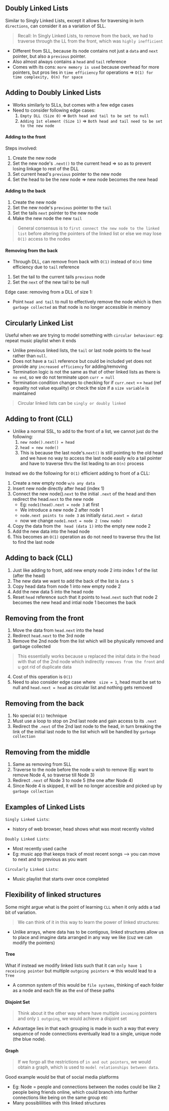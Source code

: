 ## Doubly Linked Lists
Similar to Singly Linked Lists, except it allows for traversing in `both directions`, can consider it as a variation of SLL.
> Recall: In Singly Linked Lists, to remove from the back, we had to traverse through the LL from the front, which was `highly inefficient`
* Different from SLL, because its node contains not just a `data` and `next` pointer, but also a `previous` pointer.
* Also almost always contains a `head` and `tail` reference
* Comes with its cons: `more memory is used` because overhead for more pointers, but pros lies in `time efficiency` for operations => `O(1) for time complexity, O(n) for space`

## Adding to Doubly Linked Lists
* Works similarly to SLLs, but comes with a few edge cases
* Need to consider following edge cases:
    1. `Empty DLL (Size 0)` => `Both head and tail to be set to null`
    2. `Adding 1st element (Size 1)` => `Both head and tail need to be set to the new node` 

#### Adding to the front
Steps involved:
1. Create the new node
2. Set the new node's `.next()` to the current head => so as to prevent losing linkage to rest of the DLL
3. Set current head's `previous` pointer to the new node
4. Set the head to be the new node => new node becomes the new head

#### Adding to the back
1. Create the new node
2. Set the new node's `previous` pointer to the `tail`
3. Set the tails `next` pointer to the new node
4. Make the new node the new `tail`

> General consensus is to `first connect the new node to the linked list` before altering the pointers of the linked list or else we may lose `O(1)` access to the nodes

#### Removing from the back
* Through DLL, can remove from back with `O(1)` instead of `O(n)` time efficiency due to `tail` reference
1. Set the tail to the current tails `previous` node
2. Set the `next` of the new tail to be null

Edge case: removing from a DLL of size 1:
* Point `head and tail` to null to effectively remove the node which is then `garbage collected` as that node is no longer accessible in memory

## Circularly Linked List
Useful when we are trying to model something with `circular behaviour`: eg: repeat music playlist when it ends
* Unlike previous linked lists, the `tail` or last node points to the `head` rather than `null`.
* Does not have a `tail` reference but could be included yet does not provide any `increased efficiency` for adding/removing
* Termination logic is not the same as that of other linked lists as there is `no end`, so we do not terminate upon `curr = null`
* Termination condition changes to checking for if `curr.next` == `head` (ref equality not value equality) or check the size if a `size variable` is maintained
> Circular linked lists can be `singly or doubly linked` 

## Adding to front (CLL)
* Unlike a normal SSL, to add to the front of a list, we cannot just do the following:
    1. `new node().next() = head`
    2. `head = new node()`  
    3. This is because the last node's.`next()` is still pointing to the old head and we have no way to access the last node easily w/o a tail pointer and have to traverse thru the list leading to an `O(n)` process

Instead we do the following for `O(1)` efficient adding to front of a CLL:
1. Create a new empty node `w/o any data`
2. Insert new node directly after head (index 1)
3. Connect the new node().`next` to the initial `.next` of the head and then redirect the head.`next` to the new node
    * Eg: `node1(head).next = node 3` at first
    * We introduce a new node 2 after node 1
    * `node.next points to node 3` as initially `data1.next = data3`
    * now we change `node1.next = node 2 (new node)`
4. Copy the data from the ` head (data 1)` into the empty new node 2 
5. Add the new data into the head node 
6. This becomes an `O(1)` operation as do not need to traverse thru the list to find the last node

## Adding to back (CLL)
1. Just like adding to front, add new empty node 2 into index 1 of the list (after the head)
2. The new data we want to add the back of the list is `data 5`
3. Copy head data from node 1 into new empty node 2
4. Add the new data 5 into the head node
5. Reset `head` reference such that it points to    `head.next` such that node 2 becomes the new head and intial node 1 becomes the back

## Removing from the front
1. Move the data from `head.next` into the head
2. Redirect `head.next` to the 3rd node 
3. Remove the 2nd node from the list which will be physically removed and garbage collected
> This essentially works because u replaced the inital data in the head with that of the 2nd node which indirectly `removes from the front` and u got rid of duplicate data
4. Cost of this operation is `O(1)` 
5. Need to also consider edge case where ` size = 1`, head must be set to null and `head.next = head` as circular list and nothing gets removed

## Removing from the back
1. No special `O(1)` technique
2. Must use a loop to stop on 2nd last node and gain access to its `.next` 
3. Redirect the `.next` of the 2nd last node to the head, in turn breaking the link of the initial last node to the list which will be handled by `garbage collection`

## Removing from the middle
1. Same as removing from SLL
2. Traverse to the node before the node u wish to remove (Eg: want to remove Node 4, so traverse till Node 3)
3. Redirect `.next` of Node 3 to node 5 (the one after Node 4)
4. Since Node 4 is skipped, it will be no longer accesible and picked up by `garbage collection`

## Examples of Linked Lists
`Singly Linked Lists`:
*  history of web browser, head shows what was most recently visited

`Doubly Linked Lists`:
* Most recently used cache
* Eg: music app that keeps track of most recent songs --> you can move to next and to previous as you want 

`Circularly Linked Lists`:
* Music playlist that starts over once completed

## Flexibility of linked structures
Some might argue what is the point of learning `CLL` when it only adds a tad bit of variation.

> We can think of it in this way to learn the power of linked structures: 
* Unlike arrays, where data has to be contigous, linked structures allow us to place and imagine data arranged in any way we like (cuz we can modify the pointers)

#### Tree
What if instead we modify linked lists such that it can `only have 1 receiving pointer` but multiple `outgoing pointers` => this would lead to a `Tree` 
* A common system of this would be `file systems`, thinking of each folder as a node and each file as the `end` of these paths

#### Disjoint Set
> Think about it the other way where have multiple `incoming` pointers and only `1 outgoing`, we would achieve a disjoint set 
* Advantage lies in that each grouping is made in such a way that every sequence of node connections eventually lead to a single, unique node (the blue node). 

#### Graph
> If we forgo all the restrictions of `in and out pointers`, we would obtain a graph, which is used to `model relationships between data`.

Good example would be that of social media platforms
* Eg: Node = people and connections between the nodes could be like 2 people being friends online, which could branch into further connections like being on the same group etc 
* Many possiblilities with this linked structures